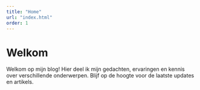 ```yaml
---
title: "Home"
url: "index.html"
order: 1
---
```


# Welkom

Welkom op mijn blog! Hier deel ik mijn gedachten, ervaringen en kennis over verschillende onderwerpen. Blijf op de hoogte voor de laatste updates en artikels.
